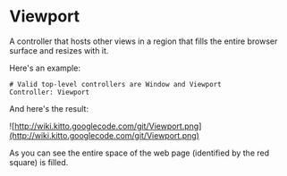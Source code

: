 # Viewport #

A controller that hosts other views in a region that fills the entire browser surface and resizes with it.

Here's an example:

```
# Valid top-level controllers are Window and Viewport
Controller: Viewport
```

And here's the result:

![http://wiki.kitto.googlecode.com/git/Viewport.png](http://wiki.kitto.googlecode.com/git/Viewport.png)

As you can see the entire space of the web page (identified by the red square) is filled.